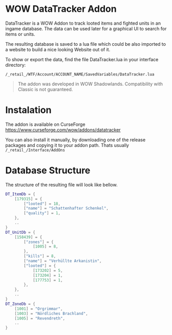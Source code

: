 # WOW DataTracker Addon

DataTracker is a WOW Addon to track looted items and fighted units in an ingame database.
The data can be used later for a graphical UI to search for items or units.

The resulting database is saved to a lua file which could be also imported to a website to build a nice looking Website out of it.

To show or export the data, find the file DataTracker.lua in your interface directory:

~~~
/_retail_/WTF/Account/ACCOUNT_NAME/SavedVariables/DataTracker.lua
~~~

> The addon was developed in WOW Shadowlands. Compatibility with Classic is not guaranteed.

# Instalation

The addon is available on CurseForge https://www.curseforge.com/wow/addons/datatracker

You can also install it manually, by downloading one of the release packages and copying it to your addon path.
Thats usually `/_retail_/Interface/AddOns`

# Database Structure

The structure of the resulting file will look like bellow.

~~~lua
DT_ItemDb = {
	[179315] = {
		["looted"] = 18,
		["name"] = "Schattenhafter Schenkel",
		["quality"] = 1,
	},
    ..
}
DT_UnitDb = {
	[158439] = {
		["zones"] = {
			[1005] = 8,
		},
		["kills"] = 8,
		["name"] = "Verhüllte Arkanistin",
		["looted"] = {
			[173202] = 5,
			[173204] = 1,
			[177753] = 1,
		},
	},
    ..
}
DT_ZoneDb = {
	[1001] = "Orgrimmar",
	[1003] = "Nördliches Brachland",
	[1005] = "Revendreth",
    ..
}

~~~
